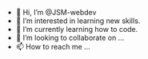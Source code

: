 - 👋 Hi, I’m @JSM-webdev
- 👀 I’m interested in learning new skills.
- 🌱 I’m currently learning how to code.
- 💞️ I’m looking to collaborate on ...
- 📫 How to reach me ...

<!---
JSM-webdev/JSM-webdev is a ✨ special ✨ repository because its `README.md` (this file) appears on your GitHub profile.
You can click the Preview link to take a look at your changes.
--->
